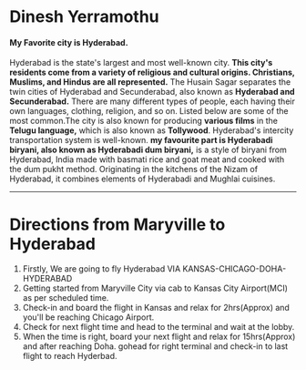 # Dinesh Yerramothu 
#### My Favorite city is Hyderabad.
Hyderabad is the state's largest and most well-known city. **This city's residents come from a variety of religious and cultural origins. Christians, Muslims, and Hindus are all represented.** The Husain Sagar separates the twin cities of Hyderabad and Secunderabad, also known as **Hyderabad and Secunderabad.** There are many different types of people, each having their own languages, clothing, religion, and so on. Listed below are some of the most common.The city is also known for producing **various films** in the **Telugu language,** which is also known as **Tollywood**. Hyderabad's intercity transportation system is well-known. **my favourite part is Hyderabadi biryani, also known as Hyderabadi dum biryani,** is a style of biryani from Hyderabad, India made with basmati rice and goat meat and cooked with the dum pukht method. Originating in the kitchens of the Nizam of Hyderabad, it combines elements of Hyderabadi and Mughlai cuisines.

******

# Directions from Maryville to Hyderabad
1. Firstly, We are going to fly Hyderabad VIA KANSAS-CHICAGO-DOHA-HYDERABAD 
2. Getting started from Maryville City via cab to Kansas City Airport(MCI) as per scheduled time.
3. Check-in and board the flight in Kansas and relax for 2hrs(Approx) and you'll be reaching Chicago Airport.
4. Check for next flight time and head to the terminal and wait at the lobby. 
5. When the time is right, board your next flight and relax for 15hrs(Approx) and after reaching Doha. gohead for right terminal and check-in to last flight to reach Hyderbad.